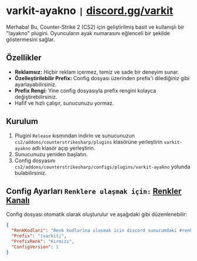 # varkit-ayakno `|` [discord.gg/varkit](https://discord.gg/varkit)

Merhaba! Bu, Counter-Strike 2 (CS2) için geliştirilmiş basit ve kullanışlı bir "!ayakno" plugini. Oyuncuların ayak numarasını eğlenceli bir şekilde göstermesini sağlar.

## Özellikler
- **Reklamsız:** Hiçbir reklam içermez, temiz ve sade bir deneyim sunar.
- **Özelleştirilebilir Prefix:** Config dosyası üzerinden prefix'i dilediğiniz gibi ayarlayabilirsiniz.
- **Prefix Rengi:** Yine config dosyasıyla prefix rengini kolayca değiştirebilirsiniz.
- Hafif ve hızlı çalışır, sunucunuzu yormaz.

## Kurulum
1. Plugini `Release` kısmından indirin ve sunucunuzun `cs2/addons/counterstrikesharp/plugins` klasörüne yerleştirin `varkit-ayakno` adlı klasör açıp yerleştirin.
2. Sunucunuzu yeniden başlatın.
3. Config dosyasını `cs2/addons/counterstrikesharp/configs/plugins/varkit-ayakno` yolunda bulabilirsiniz.

## Config Ayarları `Renklere ulaşmak için:` [Renkler Kanalı](https://discord.com/channels/1246119845993512990/1326275188727218207)
Config dosyası otomatik olarak oluşturulur ve aşağıdaki gibi düzenlenebilir:

```json
{
  "RenkKodlari": "Renk kodlarina ulasmak icin discord sunucumdaki #renkler kanalindan bakiniz",
  "Prefix": "⌈varkit⌋",
  "PrefixRenk": "Kırmızı",
  "ConfigVersion": 1
}
